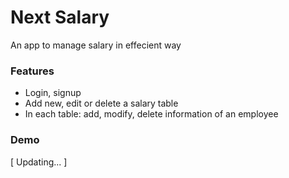 # Next Salary

An app to manage salary in effecient way

### Features

- Login, signup
- Add new, edit or delete a salary table
- In each table: add, modify, delete information of an employee

### Demo

[ Updating... ]
